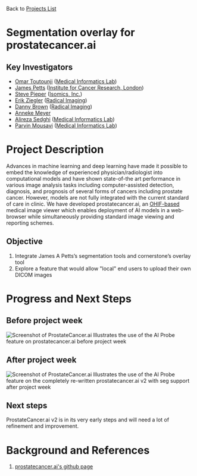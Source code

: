 Back to [Projects List](../../README.md#ProjectsList)

# Segmentation overlay for prostatecancer.ai

## Key Investigators

- [Omar Toutounji][omar] ([Medical Informatics Lab][med-i-lab])
- [James Petts][james] ([Institute for Cancer Research, London][icr-london])
- [Steve Pieper][steve] ([Isomics, Inc.][Isomics])
- [Erik Ziegler][erik] ([Radical Imaging][radical])
- [Danny Brown][danny] ([Radical Imaging][radical])
- [Anneke Meyer][anneke]
- [Alireza Sedghi][alireza] ([Medical Informatics Lab][med-i-lab])
- [Parvin Mousavi][parvin] ([Medical Informatics Lab][med-i-lab])

# Project Description

Advances in machine learning and deep learning have made it possible to embed the knowledge of experienced physician/radiologist into computational models and have shown state-of-the art performance in various image analysis tasks including computer-assisted detection, diagnosis, and prognosis of several forms of cancers including prostate cancer. However, models are not fully integrated with the current standard of care in clinic. We have developed prostatecancer.ai, an [OHIF-based][ohif] medical image viewer which enables deployment of AI models in a web-browser while simultaneously providing standard image viewing and reporting schemes.

## Objective

1. Integrate James A Petts’s segmentation tools and cornerstone’s overlay tool
2. Explore a feature that would allow "local" end users to upload their own DICOM images

# Progress and Next Steps

## Before project week
![Screenshot of ProstateCancer.ai](https://github.com/NA-MIC/ProjectWeek/blob/master/PW31_2019_Boston/Projects/SegOverlay_ProstateCancerAI/Screenshot_ProstateCancerAI.PNG)
Illustrates the use of the AI Probe feature on prostatecancer.ai before project week

## After project week
![Screenshot of ProstateCancer.ai](https://github.com/NA-MIC/ProjectWeek/blob/master/PW31_2019_Boston/Projects/SegOverlay_ProstateCancerAI/Screenshot_AfterProjectWeek.png)
Illustrates the use of the AI Probe feature on the completely re-written prostatecancer.ai v2 with seg support after project week

## Next steps

ProstateCancer.ai v2 is in its very early steps and will need a lot of refinement and improvement.


# Background and References

1. [prostatecancer.ai's github page][prostatecancer.ai-github]


[radical]: http://radicalimaging.com/
[icr-london]: https://www.icr.ac.uk/
[omar]: https://github.com/omartoutounji
[james]: https://github.com/jamesapetts
[erik]: https://github.com/swederik
[danny]: https://github.com/dannyrb
[med-i-lab]: http://medi.cs.queensu.ca/
[alireza]: https://github.com/sedghi
[steve]: https://github.com/pieper
[Isomics]: http://isomics.com
[anneke]: https://github.com/AnnekeMeyer
[prostatecancer.ai-github]: https://github.com/Tesseract-MI/prostatecancer.ai
[parvin]: http://medi.cs.queensu.ca/users/parvin-mousavi
[ohif]: http://ohif.org/
